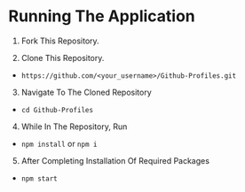 #  Running The Application

1. Fork This Repository.

2. Clone This Repository.

* `https://github.com/<your_username>/Github-Profiles.git`

3. Navigate To The Cloned Repository

* `cd Github-Profiles`

4. While In The Repository, Run

* `npm install` or `npm i`

5. After Completing Installation Of Required Packages

* `npm start`
